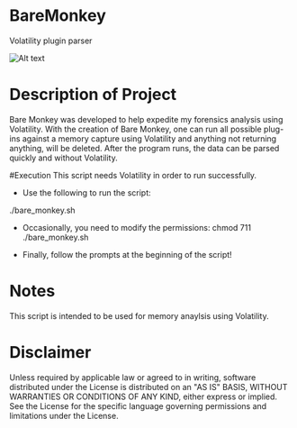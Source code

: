# BareMonkey
Volatility plugin parser<br>
            
![Alt text](https://github.com/WiredPulse/PoSh-R2/blob/master/Screenshots/3-Results2.png?raw=true "Optional Title")

# Description of Project

Bare Monkey was developed to help expedite my forensics analysis using Volatility. With the creation of Bare Monkey, one can run all possible plug-ins against a memory capture using Volatility and anything not returning anything, will be deleted. After the program runs, the data can be parsed quickly and without Volatility.

#Execution
This script needs Volatility in order to run successfully.

- Use the following to run the script:

./bare_monkey.sh


- Occasionally, you need to modify the permissions: chmod 711 ./bare_monkey.sh

- Finally, follow the prompts at the beginning of the script!

# Notes <br>

This script is intended to be used for memory anaylsis using Volatility.

# Disclaimer <br>

Unless required by applicable law or agreed to in writing, software distributed under the License is distributed on an "AS IS" BASIS, WITHOUT WARRANTIES OR CONDITIONS OF ANY KIND, either express or implied. See the License for the specific language governing permissions and limitations under the License.
